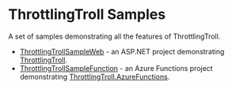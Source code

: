 # ThrottlingTroll Samples

A set of samples demonstrating all the features of ThrottlingTroll.

* [ThrottlingTrollSampleWeb](https://github.com/scale-tone/ThrottlingTroll/tree/main/samples/ThrottlingTrollSampleWeb) - an ASP.NET project demonstrating [ThrottlingTroll](https://www.nuget.org/packages/ThrottlingTroll).
* [ThrottlingTrollSampleFunction](https://github.com/scale-tone/ThrottlingTroll/tree/main/samples/ThrottlingTrollSampleFunction) - an Azure Functions project demonstrating [ThrottlingTroll.AzureFunctions](https://www.nuget.org/packages/ThrottlingTroll.AzureFunctions).
